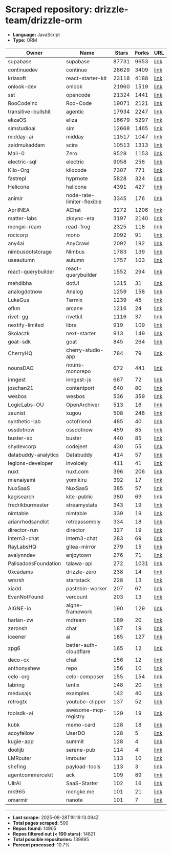 # Scraped repository: drizzle-team/drizzle-orm
* **Language:** JavaScript
* **Type:** ORM

| Owner | Name | Stars | Forks | URL |
|---|---|---|---|---|
| supabase | supabase | 87731 | 9653 | [link](https://github.com/supabase/supabase) |
| continuedev | continue | 28629 | 3409 | [link](https://github.com/continuedev/continue) |
| kriasoft | react-starter-kit | 23118 | 4188 | [link](https://github.com/kriasoft/react-starter-kit) |
| onlook-dev | onlook | 21960 | 1519 | [link](https://github.com/onlook-dev/onlook) |
| sst | opencode | 21324 | 1441 | [link](https://github.com/sst/opencode) |
| RooCodeInc | Roo-Code | 19071 | 2121 | [link](https://github.com/RooCodeInc/Roo-Code) |
| transitive-bullshit | agentic | 17934 | 2247 | [link](https://github.com/transitive-bullshit/agentic) |
| elizaOS | eliza | 16679 | 5297 | [link](https://github.com/elizaOS/eliza) |
| simstudioai | sim | 12668 | 1465 | [link](https://github.com/simstudioai/sim) |
| midday-ai | midday | 11517 | 1047 | [link](https://github.com/midday-ai/midday) |
| zaidmukaddam | scira | 10513 | 1313 | [link](https://github.com/zaidmukaddam/scira) |
| Mail-0 | Zero | 9528 | 1153 | [link](https://github.com/Mail-0/Zero) |
| electric-sql | electric | 9058 | 258 | [link](https://github.com/electric-sql/electric) |
| Kilo-Org | kilocode | 7307 | 771 | [link](https://github.com/Kilo-Org/kilocode) |
| fastrepl | hyprnote | 5828 | 324 | [link](https://github.com/fastrepl/hyprnote) |
| Helicone | helicone | 4391 | 427 | [link](https://github.com/Helicone/helicone) |
| animir | node-rate-limiter-flexible | 3345 | 176 | [link](https://github.com/animir/node-rate-limiter-flexible) |
| AprilNEA | AChat | 3272 | 1206 | [link](https://github.com/AprilNEA/AChat) |
| matter-labs | zksync-era | 3197 | 2140 | [link](https://github.com/matter-labs/zksync-era) |
| mengxi-ream | read-frog | 2325 | 118 | [link](https://github.com/mengxi-ream/read-frog) |
| rocicorp | mono | 2092 | 91 | [link](https://github.com/rocicorp/mono) |
| any4ai | AnyCrawl | 2092 | 192 | [link](https://github.com/any4ai/AnyCrawl) |
| nimbusdotstorage | Nimbus | 1783 | 139 | [link](https://github.com/nimbusdotstorage/Nimbus) |
| useautumn | autumn | 1757 | 103 | [link](https://github.com/useautumn/autumn) |
| react-querybuilder | react-querybuilder | 1552 | 294 | [link](https://github.com/react-querybuilder/react-querybuilder) |
| mehdibha | dotUI | 1315 | 31 | [link](https://github.com/mehdibha/dotUI) |
| analogdotnow | Analog | 1259 | 158 | [link](https://github.com/analogdotnow/Analog) |
| LukeGus | Termix | 1239 | 45 | [link](https://github.com/LukeGus/Termix) |
| ofkm | arcane | 1216 | 24 | [link](https://github.com/ofkm/arcane) |
| rivet-gg | rivetkit | 1116 | 37 | [link](https://github.com/rivet-gg/rivetkit) |
| nextify-limited | libra | 919 | 109 | [link](https://github.com/nextify-limited/libra) |
| Skolaczk | next-starter | 913 | 149 | [link](https://github.com/Skolaczk/next-starter) |
| goat-sdk | goat | 845 | 264 | [link](https://github.com/goat-sdk/goat) |
| CherryHQ | cherry-studio-app | 784 | 79 | [link](https://github.com/CherryHQ/cherry-studio-app) |
| nounsDAO | nouns-monorepo | 672 | 441 | [link](https://github.com/nounsDAO/nouns-monorepo) |
| inngest | inngest-js | 667 | 72 | [link](https://github.com/inngest/inngest-js) |
| joschan21 | contentport | 640 | 80 | [link](https://github.com/joschan21/contentport) |
| wesbos | wesbos | 536 | 359 | [link](https://github.com/wesbos/wesbos) |
| LogicLabs-OU | OpenArchiver | 513 | 16 | [link](https://github.com/LogicLabs-OU/OpenArchiver) |
| zaunist | xugou | 508 | 248 | [link](https://github.com/zaunist/xugou) |
| synthetic-lab | octofriend | 485 | 40 | [link](https://github.com/synthetic-lab/octofriend) |
| ossdotnow | ossdotnow | 459 | 85 | [link](https://github.com/ossdotnow/ossdotnow) |
| buster-so | buster | 440 | 85 | [link](https://github.com/buster-so/buster) |
| shydevcorp | codejeet | 430 | 55 | [link](https://github.com/shydevcorp/codejeet) |
| databuddy-analytics | Databuddy | 414 | 57 | [link](https://github.com/databuddy-analytics/Databuddy) |
| legions-developer | invoicely | 411 | 41 | [link](https://github.com/legions-developer/invoicely) |
| nuxt | nuxt.com | 396 | 206 | [link](https://github.com/nuxt/nuxt.com) |
| mienaiyami | yomikiru | 392 | 17 | [link](https://github.com/mienaiyami/yomikiru) |
| NuxSaaS | NuxSaaS | 385 | 57 | [link](https://github.com/NuxSaaS/NuxSaaS) |
| kagisearch | kite-public | 380 | 69 | [link](https://github.com/kagisearch/kite-public) |
| fredrikburmester | streamystats | 343 | 19 | [link](https://github.com/fredrikburmester/streamystats) |
| nimtable | nimtable | 339 | 19 | [link](https://github.com/nimtable/nimtable) |
| arianrhodsandlot | retroassembly | 334 | 18 | [link](https://github.com/arianrhodsandlot/retroassembly) |
| director-run | director | 327 | 19 | [link](https://github.com/director-run/director) |
| intern3-chat | intern3-chat | 283 | 69 | [link](https://github.com/intern3-chat/intern3-chat) |
| RayLabsHQ | gitea-mirror | 279 | 15 | [link](https://github.com/RayLabsHQ/gitea-mirror) |
| avalynndev | enjoytown | 276 | 71 | [link](https://github.com/avalynndev/enjoytown) |
| PalisadoesFoundation | talawa-api | 272 | 1031 | [link](https://github.com/PalisadoesFoundation/talawa-api) |
| 0xcadams | drizzle-zero | 238 | 14 | [link](https://github.com/0xcadams/drizzle-zero) |
| wrsrsh | startstack | 228 | 13 | [link](https://github.com/wrsrsh/startstack) |
| xiadd | pastebin-worker | 207 | 67 | [link](https://github.com/xiadd/pastebin-worker) |
| EvanNotFound | vercount | 203 | 13 | [link](https://github.com/EvanNotFound/vercount) |
| AIGNE-io | aigne-framework | 190 | 129 | [link](https://github.com/AIGNE-io/aigne-framework) |
| harlan-zw | mdream | 189 | 20 | [link](https://github.com/harlan-zw/mdream) |
| zeronsh | chat | 187 | 19 | [link](https://github.com/zeronsh/chat) |
| iceener | ai | 185 | 127 | [link](https://github.com/iceener/ai) |
| zpg6 | better-auth-cloudflare | 165 | 12 | [link](https://github.com/zpg6/better-auth-cloudflare) |
| deco-cx | chat | 156 | 12 | [link](https://github.com/deco-cx/chat) |
| anthonyshew | repo | 156 | 10 | [link](https://github.com/anthonyshew/repo) |
| celo-org | celo-composer | 155 | 154 | [link](https://github.com/celo-org/celo-composer) |
| labring | tentix | 148 | 20 | [link](https://github.com/labring/tentix) |
| medusajs | examples | 142 | 40 | [link](https://github.com/medusajs/examples) |
| retrogtx | youtube-clipper | 137 | 52 | [link](https://github.com/retrogtx/youtube-clipper) |
| toolsdk-ai | awesome-mcp-registry | 129 | 19 | [link](https://github.com/toolsdk-ai/awesome-mcp-registry) |
| kubk | memo-card | 128 | 18 | [link](https://github.com/kubk/memo-card) |
| acoyfellow | UserDO | 128 | 5 | [link](https://github.com/acoyfellow/UserDO) |
| kugie-app | summit | 128 | 4 | [link](https://github.com/kugie-app/summit) |
| doolijb | serene-pub | 114 | 4 | [link](https://github.com/doolijb/serene-pub) |
| LMRouter | lmrouter | 113 | 10 | [link](https://github.com/LMRouter/lmrouter) |
| shefing | payload-tools | 113 | 3 | [link](https://github.com/shefing/payload-tools) |
| agentcommercekit | ack | 109 | 89 | [link](https://github.com/agentcommercekit/ack) |
| UllrAI | SaaS-Starter | 102 | 16 | [link](https://github.com/UllrAI/SaaS-Starter) |
| mk965 | mengke.me | 101 | 21 | [link](https://github.com/mk965/mengke.me) |
| omarmir | nanote | 101 | 7 | [link](https://github.com/omarmir/nanote) |

---
* **Last scrape:** 2025-08-28T19:19:13.094Z
* **Total pages scraped:** 500
* **Repos found:** 14905
* **Repos filtered out (< 100 stars):** 14821
* **Total possible repositories:** 139895
* **Percent processed:** 10.7%
